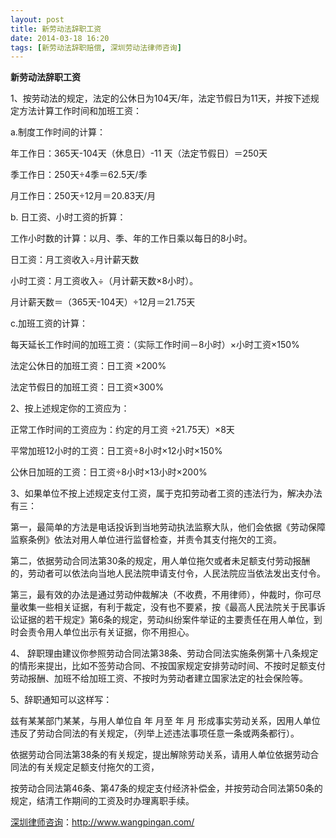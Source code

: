 ```yaml
---
layout: post
title: 新劳动法辞职工资
date: 2014-03-18 16:20
tags: [新劳动法辞职赔偿, 深圳劳动法律师咨询]
---
```

<strong>新劳动法辞职工资</strong>

1、按劳动法的规定，法定的公休日为104天/年，法定节假日为11天，并按下述规定方法计算工作时间和加班工资：

a.制度工作时间的计算：

年工作日：365天-104天（休息日）-11 天（法定节假日）＝250天

季工作日：250天÷4季＝62.5天/季

月工作日：250天÷12月＝20.83天/月

b. 日工资、小时工资的折算：

工作小时数的计算：以月、季、年的工作日乘以每日的8小时。

日工资：月工资收入÷月计薪天数

小时工资：月工资收入÷（月计薪天数×8小时）。

月计薪天数＝（365天-104天）÷12月＝21.75天

c.加班工资的计算：

每天延长工作时间的加班工资：（实际工作时间－8小时）×小时工资×150%

法定公休日的加班工资：日工资 ×200%

法定节假日的加班工资：日工资×300%

2、按上述规定你的工资应为：

正常工作时间的工资应为：约定的月工资 ÷21.75天）×8天

平常加班12小时的工资：日工资÷8小时×12小时×150%

公休日加班的工资：日工资÷8小时×13小时×200%

3、如果单位不按上述规定支付工资，属于克扣劳动者工资的违法行为，解决办法有三：

第一，最简单的方法是电话投诉到当地劳动执法监察大队，他们会依据《劳动保障监察条例》依法对用人单位进行监督检查，并责令其支付拖欠的工资。

第二，依据劳动合同法第30条的规定，用人单位拖欠或者未足额支付劳动报酬的，劳动者可以依法向当地人民法院申请支付令，人民法院应当依法发出支付令。

第三，最有效的办法是通过劳动仲裁解决（不收费，不用律师），仲裁时，你可尽量收集一些相关证据，有利于裁定，没有也不要紧，按《最高人民法院关于民事诉讼证据的若干规定》第6条的规定，劳动纠纷案件举证的主要责任在用人单位，到时会责令用人单位出示有关证据，你不用担心。

4、 辞职理由建议你参照劳动合同法第38条、劳动合同法实施条例第十八条规定的情形来提出，比如不签劳动合同、不按国家规定安排劳动时间、不按时足额支付劳动报酬、加班不给加班工资、不按时为劳动者建立国家法定的社会保险等。

5、辞职通知可以这样写：

兹有某某部门某某，与用人单位自 年 月至 年 月 形成事实劳动关系，因用人单位违反了劳动合同法的有关规定，（列举上述违法事项任意一条或两条都行）。

依据劳动合同法第38条的有关规定，提出解除劳动关系，请用人单位依据劳动合同法的有关规定足额支付拖欠的工资，

按劳动合同法第46条、第47条的规定支付经济补偿金，并按劳动合同法第50条的规定，结清工作期间的工资及时办理离职手续。

<a href="http://www.wangpingan.com/">深圳律师咨询</a>：<a href="http://www.wangpingan.com/">http://www.wangpingan.com/</a>

